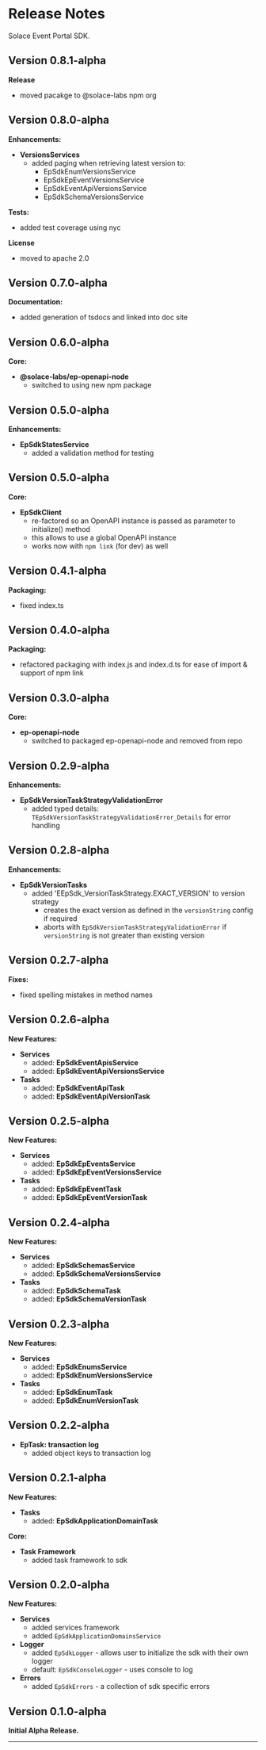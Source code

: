 # Release Notes

Solace Event Portal SDK.

## Version 0.8.1-alpha

**Release**
- moved pacakge to @solace-labs npm org

## Version 0.8.0-alpha

**Enhancements:**
* **VersionsServices**
  - added paging when retrieving latest version to:
    - EpSdkEnumVersionsService
    - EpSdkEpEventVersionsService
    - EpSdkEventApiVersionsService
    - EpSdkSchemaVersionsService

**Tests:**
- added test coverage using nyc

**License**
- moved to apache 2.0

## Version 0.7.0-alpha

**Documentation:**
  * added generation of tsdocs and linked into doc site

## Version 0.6.0-alpha

**Core:**
- **@solace-labs/ep-openapi-node**
  - switched to using new npm package


## Version 0.5.0-alpha

**Enhancements:**
- **EpSdkStatesService**
  - added a validation method for testing

## Version 0.5.0-alpha

**Core:**
- **EpSdkClient**
  - re-factored so an OpenAPI instance is passed as parameter to initialize() method
  - this allows to use a global OpenAPI instance
  - works now with `npm link` (for dev) as well


## Version 0.4.1-alpha

**Packaging:**
- fixed index.ts

## Version 0.4.0-alpha

**Packaging:**
- refactored packaging with index.js and index.d.ts for ease of import & support of npm link

## Version 0.3.0-alpha

**Core:**
- **ep-openapi-node**
  - switched to packaged ep-openapi-node and removed from repo

## Version 0.2.9-alpha

**Enhancements:**
- **EpSdkVersionTaskStrategyValidationError**
  - added typed details: `TEpSdkVersionTaskStrategyValidationError_Details` for error handling


## Version 0.2.8-alpha

**Enhancements:**
- **EpSdkVersionTasks**
  - added 'EEpSdk_VersionTaskStrategy.EXACT_VERSION' to version strategy
    - creates the exact version as defined in the `versionString` config if required
    - aborts with `EpSdkVersionTaskStrategyValidationError` if `versionString` is not greater than existing version

## Version 0.2.7-alpha

**Fixes:**
- fixed spelling mistakes in method names

## Version 0.2.6-alpha

**New Features:**
- **Services**
  - added: **EpSdkEventApisService**
  - added: **EpSdkEventApiVersionsService**
- **Tasks**
  - added: **EpSdkEventApiTask**
  - added: **EpSdkEventApiVersionTask**

## Version 0.2.5-alpha

**New Features:**
- **Services**
  - added: **EpSdkEpEventsService**
  - added: **EpSdkEpEventVersionsService**
- **Tasks**
  - added: **EpSdkEpEventTask**
  - added: **EpSdkEpEventVersionTask**


## Version 0.2.4-alpha

**New Features:**
- **Services**
  - added: **EpSdkSchemasService**
  - added: **EpSdkSchemaVersionsService**
- **Tasks**
  - added: **EpSdkSchemaTask**
  - added: **EpSdkSchemaVersionTask**

## Version 0.2.3-alpha

**New Features:**
- **Services**
  - added: **EpSdkEnumsService**
  - added: **EpSdkEnumVersionsService**
- **Tasks**
  - added: **EpSdkEnumTask**
  - added: **EpSdkEnumVersionTask**

## Version 0.2.2-alpha

- **EpTask: transaction log**
  - added object keys to transaction log

## Version 0.2.1-alpha

**New Features:**
- **Tasks**
  - added: **EpSdkApplicationDomainTask**

**Core:**
- **Task Framework**
  - added task framework to sdk


## Version 0.2.0-alpha

**New Features:**
- **Services**
  - added services framework
  - added `EpSdkApplicationDomainsService`
- **Logger**
  - added `EpSdkLogger` - allows user to initialize the sdk with their own logger
  - default: `EpSdkConsoleLogger` - uses console to log
- **Errors**
  - added `EpSdkErrors` - a collection of sdk specific errors


## Version 0.1.0-alpha

**Initial Alpha Release.**


---
